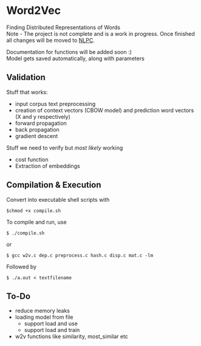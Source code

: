 # Word2Vec
Finding Distributed Representations of Words<br>
Note - The project is not complete and is a work in progress. Once finished all changes will be moved to [NLPC](https://github.com/aditeyabaral/NLPC).

Documentation for functions will be added soon :)<br>
Model gets saved automatically, along with parameters

## Validation
Stuff that works: <br>
* input corpus text preprocessing
* creation of context vectors (CBOW model) and prediction word vectors (X and y respectively)
* forward propagation
* back propagation
* gradient descent

Stuff we need to verify but *most likely* working<br>
* cost function
* Extraction of embeddings

## Compilation & Execution

Convert into executable shell scripts with<br>

```
$chmod +x compile.sh
```

To compile and run, use 
```
$ ./compile.sh
```
or 
```
$ gcc w2v.c dep.c preprocess.c hash.c disp.c mat.c -lm
```

Followed by

```
$ ./a.out < textfilename 
```

## To-Do

* reduce memory leaks
* loading model from file
    * support load and use
    * support load and train
* w2v functions like similarity, most_similar etc
